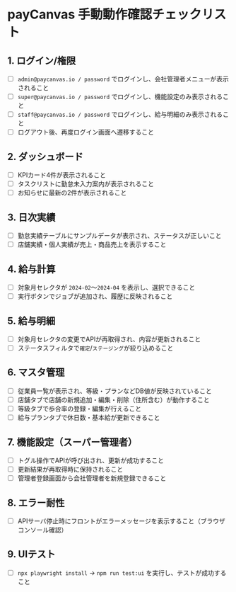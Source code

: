 # payCanvas 手動動作確認チェックリスト

## 1. ログイン/権限
- [ ] `admin@paycanvas.io / password` でログインし、会社管理者メニューが表示されること
- [ ] `super@paycanvas.io / password` でログインし、機能設定のみ表示されること
- [ ] `staff@paycanvas.io / password` でログインし、給与明細のみ表示されること
- [ ] ログアウト後、再度ログイン画面へ遷移すること

## 2. ダッシュボード
- [ ] KPIカード4件が表示されること
- [ ] タスクリストに勤怠未入力案内が表示されること
- [ ] お知らせに最新の2件が表示されること

## 3. 日次実績
- [ ] 勤怠実績テーブルにサンプルデータが表示され、ステータスが正しいこと
- [ ] 店舗実績・個人実績が売上・商品売上を表示すること

## 4. 給与計算
- [ ] 対象月セレクタが `2024-02`〜`2024-04` を表示し、選択できること
- [ ] 実行ボタンでジョブが追加され、履歴に反映されること

## 5. 給与明細
- [ ] 対象月セレクタの変更でAPIが再取得され、内容が更新されること
- [ ] ステータスフィルタで`確定`/`ステージング`が絞り込めること

## 6. マスタ管理
- [ ] 従業員一覧が表示され、等級・プランなどDB値が反映されていること
- [ ] 店舗タブで店舗の新規追加・編集・削除（住所含む）が動作すること
- [ ] 等級タブで歩合率の登録・編集が行えること
- [ ] 給与プランタブで休日数・基本給が更新できること

## 7. 機能設定（スーパー管理者）
- [ ] トグル操作でAPIが呼び出され、更新が成功すること
- [ ] 更新結果が再取得時に保持されること
- [ ] 管理者登録画面から会社管理者を新規登録できること

## 8. エラー耐性
- [ ] APIサーバ停止時にフロントがエラーメッセージを表示すること（ブラウザコンソール確認）

## 9. UIテスト
- [ ] `npx playwright install` → `npm run test:ui` を実行し、テストが成功すること
